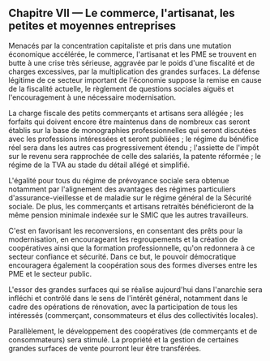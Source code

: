 ## Chapitre VII — Le commerce, l'artisanat, les petites et moyennes entreprises

Menacés par la concentration capitaliste et pris dans une mutation économique
accélérée, le commerce, l'artisanat et les PME se trouvent en butte à une
crise très sérieuse, aggravée par le poids d'une fiscalité et de charges
excessives, par la multiplication des grandes surfaces. La défense légitime de
ce secteur important de l'économie suppose la remise en cause de la fiscalité
actuelle, le règlement de questions sociales aiguës et l'encouragement à une
nécessaire modernisation.

La charge fiscale des petits commerçants et artisans sera allégée ; les
forfaits qui doivent encore être maintenus dans de nombreux cas seront établis
sur la base de monographies professionnelles qui seront discutées avec les
professions intéressées et seront publiées ; le régime du bénéfice réel sera
dans les autres cas progressivement étendu ; l'assiette de l'impôt sur le
revenu sera rapprochée de celle des salariés, la patente réformée ; le régime
de la TVA au stade du détail allégé et simplifié.

L'égalité pour tous du régime de prévoyance sociale sera obtenue notamment par
l'alignement des avantages des régimes particuliers d'assurance-vieillesse et
de maladie sur le régime général de la Sécurité sociale. De plus, les
commerçants et artisans retraités bénéficieront de la même pension minimale
indexée sur le SMIC que les autres travailleurs.

C'est en favorisant les reconversions, en consentant des prêts pour la
modernisation, en encourageant les regroupements et la création de
coopératives ainsi que la formation professionnelle, qu'on redonnera à ce
secteur confiance et sécurité. Dans ce but, le pouvoir démocratique
encouragera également la coopération sous des formes diverses entre les PME et
le secteur public.

L'essor des grandes surfaces qui se réalise aujourd'hui dans l'anarchie sera
infléchi et contrôlé dans le sens de l'intérêt général, notamment dans le
cadre des opérations de rénovation, avec la participation de tous les
intéressés (commerçant, consommateurs et élus des collectivités locales).

Parallèlement, le développement des coopératives (de commerçants et de
consommateurs) sera stimulé. La propriété et la gestion de certaines grandes
surfaces de vente pourront leur être transférées.
